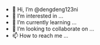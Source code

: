 - 👋 Hi, I’m @dengdeng123ni
- 👀 I’m interested in ...
- 🌱 I’m currently learning ...
- 💞️ I’m looking to collaborate on ...
- 📫 How to reach me ...

<!---
dengdeng123ni/dengdeng123ni is a ✨ special ✨ repository because its `README.md` (this file) appears on your GitHub profile.
You can click the Preview link to take a look at your changes.
--->
